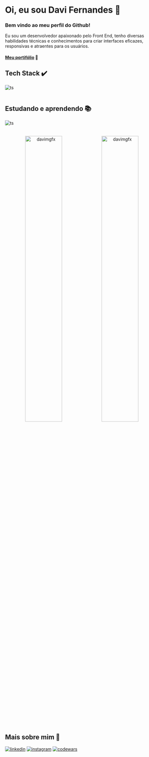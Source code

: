 # Oi, eu sou Davi Fernandes :wave:
### Bem vindo ao meu perfil do Github!
Eu sou um desenvolvedor apaixonado pelo Front End, tenho diversas habilidades técnicas e conhecimentos para criar interfaces eficazes, responsivas e atraentes para os usuários.
<br>
#### <a href="https://davimgfx.github.io/portfolio/" target="_blank">Meu portifólio</a> 🍳

## Tech Stack :heavy_check_mark:
<div style="display: inline_block">
  <img align="center" alt="ts" src="https://skillicons.dev/icons?i=html,css,js,sass&theme=light" />
</div>
<br>

## Estudando e aprendendo :books:
<div style="display: inline_block">
  <img align="center" alt="ts" src="https://skillicons.dev/icons?i=ts,tailwind,react,angular,nodejs,nextjs&theme=dark" />
 </div>
<br>
<br>

<div align="center" width="100%">
  <img width="49%" padding="0" src="https://github-readme-stats-git-masterrstaa-rickstaa.vercel.app/api?username=davimgfx&show_icons=true&locale=en&theme=dracula" alt="davimgfx" />
  <img width="49%"  padding="0" src="https://github-readme-stats-git-masterrstaa-rickstaa.vercel.app/api/top-langs?username=davimgfx&show_icons=true&locale=en&layout=compact&theme=dracula" alt="davimgfx" />  
</div>
<br>

## Mais sobre mim 👨‍
[![linkedin](https://img.shields.io/badge/LinkedIn-0077B5?style=for-the-badge&logo=linkedin&logoColor=white)](https://www.linkedin.com/in/davifncosta/)
[![instagram](https://img.shields.io/badge/Instagram-E4405F?style=for-the-badge&logo=instagram&logoColor=white)](https://www.instagram.com/davifn_/)
[![codewars](https://img.shields.io/badge/Codewars-B1361E?style=for-the-badge&logo=Codewars&logoColor=white)](https://www.codewars.com/users/davimgfx2)

